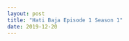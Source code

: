 ```yaml
---
layout: post
title: "Hati Baja Episode 1 Season 1"
date: 2019-12-20
---
```

<script src="https://api.dmcdn.net/all.js"></script>
<div id="player"></div>
<script>
    var player = DM.player(document.getElementById("player"), {
        video: "k4I19CE5OvBRFWvwWry",
        width: "480",
        height: "270",
        params: {
            autoplay: false,
            controls: false
        }
    });
</script>
